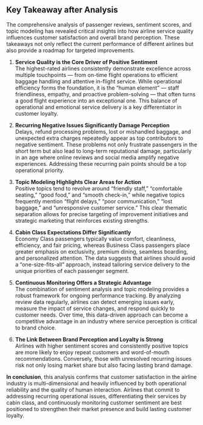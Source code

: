 ## Key Takeaway after Analysis

The comprehensive analysis of passenger reviews, sentiment scores, and topic modeling has revealed critical insights into how airline service quality influences customer satisfaction and overall brand perception. These takeaways not only reflect the current performance of different airlines but also provide a roadmap for targeted improvements.

1. **Service Quality is the Core Driver of Positive Sentiment**  
   The highest-rated airlines consistently demonstrate excellence across multiple touchpoints — from on-time flight operations to efficient baggage handling and attentive in-flight service. While operational efficiency forms the foundation, it is the “human element” — staff friendliness, empathy, and proactive problem-solving — that often turns a good flight experience into an exceptional one. This balance of operational and emotional service delivery is a key differentiator in customer loyalty.

2. **Recurring Negative Issues Significantly Damage Perception**  
   Delays, refund processing problems, lost or mishandled baggage, and unexpected extra charges repeatedly appear as top contributors to negative sentiment. These problems not only frustrate passengers in the short term but also lead to long-term reputational damage, particularly in an age where online reviews and social media amplify negative experiences. Addressing these recurring pain points should be a top operational priority.

3. **Topic Modeling Highlights Clear Areas for Action**  
   Positive topics tend to revolve around “friendly staff,” “comfortable seating,” “good food,” and “smooth check-in,” while negative topics frequently mention “flight delays,” “poor communication,” “lost baggage,” and “unresponsive customer service.” This clear thematic separation allows for precise targeting of improvement initiatives and strategic marketing that reinforces existing strengths.

4. **Cabin Class Expectations Differ Significantly**  
   Economy Class passengers typically value comfort, cleanliness, efficiency, and fair pricing, whereas Business Class passengers place greater emphasis on exclusivity, premium dining, seamless boarding, and personalized attention. The data suggests that airlines should avoid a “one-size-fits-all” approach, instead tailoring service delivery to the unique priorities of each passenger segment.

5. **Continuous Monitoring Offers a Strategic Advantage**  
   The combination of sentiment analysis and topic modeling provides a robust framework for ongoing performance tracking. By analyzing review data regularly, airlines can detect emerging issues early, measure the impact of service changes, and respond quickly to customer needs. Over time, this data-driven approach can become a competitive advantage in an industry where service perception is critical to brand choice.

6. **The Link Between Brand Perception and Loyalty is Strong**  
   Airlines with higher sentiment scores and consistently positive topics are more likely to enjoy repeat customers and word-of-mouth recommendations. Conversely, those with unresolved recurring issues risk not only losing market share but also facing lasting brand damage.

**In conclusion**, this analysis confirms that customer satisfaction in the airline industry is multi-dimensional and heavily influenced by both operational reliability and the quality of human interaction. Airlines that commit to addressing recurring operational issues, differentiating their services by cabin class, and continuously monitoring customer sentiment are best positioned to strengthen their market presence and build lasting customer loyalty.
